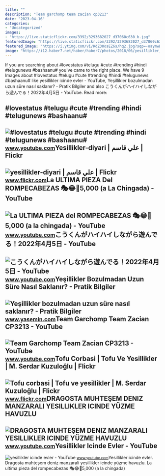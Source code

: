 ```yaml
---
title: ""
description: "Team garchomp team zacian cp3213"
date: "2023-04-16"
categories:
- "Uncategorized"
images:
- "https://live.staticflickr.com/3392/3293682027_d37060c630_b.jpg"
featuredImage: "https://live.staticflickr.com/3392/3293682027_d37060c630_b.jpg"
featured_image: "https://i.ytimg.com/vi/KdZ3OosEZ6s/hq2.jpg?sqp=-oaymwEoCOADEOgC8quKqQMcGADwAQH4Ad4EgAK4CIoCDAgAEAEYZSBMKGMwDw==&amp;rs=AOn4CLCfzFvJaPoNerKMbSKycXF-fCyaDA"
image: "https://i12.haber7.net/haber/haber7/photos/2018/06/yesillikler_bozulmadan_uzun_sure_nasil_saklanir_1517905491_9085.jpg"
---
```


If you are searching about #lovestatus #telugu #cute #trending #hindi #telugunews #bashaanu# you've came to the right place. We have 9 Images about #lovestatus #telugu #cute #trending #hindi #telugunews #bashaanu# like yesillikler icinde evler - YouTube, Yeşillikler bozulmadan uzun süre nasıl saklanır? - Pratik Bilgiler and also こうくんがハイハイしながら遊んでる！2022年4月5日 - YouTube. Read more:

\#lovestatus #telugu #cute #trending #hindi #telugunews #bashaanu#
------------------------------------------------------------------

 ![#lovestatus #telugu #cute #trending #hindi #telugunews #bashaanu#](https://i.ytimg.com/vi/Fv8nq0Nx_3Y/maxres2.jpg?sqp=-oaymwEoCIAKENAF8quKqQMcGADwAQH4Ab4EgAKACIoCDAgAEAEYZSBXKFcwDw==&rs=AOn4CLADv-FCmEk5NEBUXGgjkLD2V5LyiA) <small>www.youtube.com</small>Yesillikler-diyari | علي قاسم | Flickr
--------------------------------------

 ![yesillikler-diyari | علي قاسم | Flickr](https://live.staticflickr.com/3823/9629032913_8aee71d36b.jpg) <small>www.flickr.com</small>La ULTIMA PIEZA Del ROMPECABEZAS 🎭😂🧘5,000 (a La Chingada) - YouTube
-------------------------------------------------------------------

 ![La ULTIMA PIEZA del ROMPECABEZAS 🎭😂🧘5,000 (a la chingada) - YouTube](https://i.ytimg.com/vi/KdZ3OosEZ6s/hq2.jpg?sqp=-oaymwEoCOADEOgC8quKqQMcGADwAQH4Ad4EgAK4CIoCDAgAEAEYZSBMKGMwDw==&rs=AOn4CLCfzFvJaPoNerKMbSKycXF-fCyaDA) <small>www.youtube.com</small>こうくんがハイハイしながら遊んでる！2022年4月5日 - YouTube
-------------------------------------

 ![こうくんがハイハイしながら遊んでる！2022年4月5日 - YouTube](https://i.ytimg.com/vi/H2fAEMesIjo/maxresdefault.jpg?sqp=-oaymwEmCIAKENAF8quKqQMa8AEB-AH-CYAC0AWKAgwIABABGGUgXyhTMA8=&rs=AOn4CLCJYSghky0o-ilndxvg6fCYAda1ug) <small>www.youtube.com</small>Yeşillikler Bozulmadan Uzun Süre Nasıl Saklanır? - Pratik Bilgiler
------------------------------------------------------------------

 ![Yeşillikler bozulmadan uzun süre nasıl saklanır? - Pratik Bilgiler](https://i12.haber7.net/haber/haber7/photos/2018/06/yesillikler_bozulmadan_uzun_sure_nasil_saklanir_1517905491_9085.jpg) <small>www.yasemin.com</small>Team Garchomp Team Zacian CP3213 - YouTube
------------------------------------------

 ![Team Garchomp Team Zacian CP3213 - YouTube](https://i.ytimg.com/vi/HYLCwcE-Dgc/maxres2.jpg?sqp=-oaymwEoCIAKENAF8quKqQMcGADwAQH4AYwCgALgA4oCDAgAEAEYRSBHKGUwDw==&rs=AOn4CLC_ulBvmvqa2cf2uT56Qfk3FCYaDA) <small>www.youtube.com</small>Tofu Corbasi | Tofu Ve Yesillikler | M. Serdar Kuzuloğlu | Flickr
-----------------------------------------------------------------

 ![Tofu corbasi | Tofu ve yesillikler | M. Serdar Kuzuloğlu | Flickr](https://live.staticflickr.com/3392/3293682027_d37060c630_b.jpg) <small>www.flickr.com</small>DRAGOSTA MUHTEŞEM DENIZ MANZARALI YESILLIKLER ICINDE YÜZME HAVUZLU
------------------------------------------------------------------

 ![DRAGOSTA MUHTEŞEM DENIZ MANZARALI YESILLIKLER ICINDE YÜZME HAVUZLU](https://i.ytimg.com/vi/A7BTbANIHg0/maxresdefault.jpg) <small>www.youtube.com</small>Yesillikler Icinde Evler - YouTube
----------------------------------

 ![yesillikler icinde evler - YouTube](https://i.ytimg.com/vi/w91zaizDL8g/maxresdefault.jpg) <small>www.youtube.com</small>Yesillikler icinde evler. Dragosta muhteşem deniz manzarali yesillikler icinde yüzme havuzlu. La ultima pieza del rompecabezas 🎭😂🧘5,000 (a la chingada)
